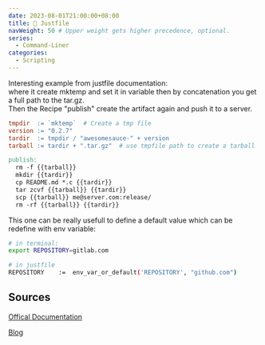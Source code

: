 ```yaml
---
date: 2023-08-01T21:00:00+08:00
title: 👮 Justfile
navWeight: 50 # Upper weight gets higher precedence, optional.
series:
  - Command-Liner
categories:
  - Scripting
---
```



Interesting example from justfile documentation:   
where it create mktemp and set it in variable then by concatenation you get a full path to the tar.gz.  
Then the Recipe "publish" create the artifact again and push it to a server.

```makefile
tmpdir  := `mktemp`  # Create a tmp file
version := "0.2.7"   
tardir  := tmpdir / "awesomesauce-" + version
tarball := tardir + ".tar.gz"  # use tmpfile path to create a tarball

publish:
  rm -f {{tarball}}
  mkdir {{tardir}}
  cp README.md *.c {{tardir}}
  tar zcvf {{tarball}} {{tardir}}
  scp {{tarball}} me@server.com:release/
  rm -rf {{tarball}} {{tardir}}
```

This one can be really usefull to define a default value which can be redefine with env variable:

```bash
# in terminal:
export REPOSITORY=gitlab.com

# in justfile 
REPOSITORY    :=  env_var_or_default('REPOSITORY', "github.com") 
```



## Sources

[Offical Documentation](https://just.systems/man/en/)

[Blog](https://developerlife.com/2023/08/28/justfile/)